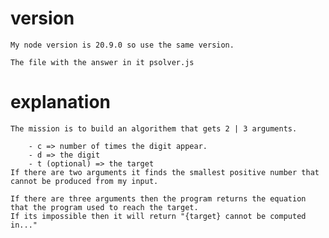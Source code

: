 # version

    My node version is 20.9.0 so use the same version.

    The file with the answer in it psolver.js


# explanation

    The mission is to build an algorithem that gets 2 | 3 arguments.
    
        - c => number of times the digit appear.
        - d => the digit
        - t (optional) => the target
    If there are two arguments it finds the smallest positive number that cannot be produced from my input.

    If there are three arguments then the program returns the equation that the program used to reach the target.
    If its impossible then it will return "{target} cannot be computed in..."
